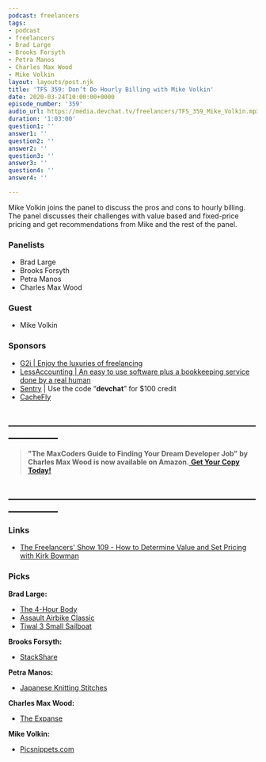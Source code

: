 ```yaml
---
podcast: freelancers
tags:
- podcast
- freelancers
- Brad Large
- Brooks Forsyth
- Petra Manos
- Charles Max Wood
- Mike Volkin
layout: layouts/post.njk
title: 'TFS 359: Don’t Do Hourly Billing with Mike Volkin'
date: 2020-03-24T10:00:00+0000
episode_number: '359'
audio_url: https://media.devchat.tv/freelancers/TFS_359_Mike_Volkin.mp3
duration: '1:03:00'
question1: ''
answer1: ''
question2: ''
answer2: ''
question3: ''
answer3: ''
question4: ''
answer4: ''

---
```

Mike Volkin joins the panel to discuss the pros and cons to hourly billing. The panel discusses their challenges with value based and fixed-price pricing and get recommendations from Mike and the rest of the panel.

### **Panelists**

* Brad Large
* Brooks Forsyth
* Petra Manos
* Charles Max Wood

### **Guest**

* Mike Volkin

### **Sponsors**

* [G2i | Enjoy the luxuries of freelancing](https://www.g2i.co/?utm_source=Freelancers_Show&utm_medium=Podcast&utm_campaign=DevChat)
* [LessAccounting | An easy to use software plus a bookkeeping service done by a real human](https://www.lessaccounting.com/bookkeeping/?source=thefreelancershow)
* [Sentry](http://sentry.io/) | Use the code “**devchat**” for $100 credit
* [CacheFly](https://www.cachefly.com/)

## **____________________________________________________________**

> **"The MaxCoders Guide to Finding Your Dream Developer Job" by Charles Max Wood is now available on Amazon.**[ **Get Your Copy Today!**](https://www.amazon.com/gp/product/B081MBL5C9/ref=as_li_ss_tl?ie=UTF8&linkCode=sl1&tag=devchattv-20&linkId=9d61363241636e2546ef46abba198746&language=en_US)

## **____________________________________________________________**

### **Links**

* [The Freelancers' Show 109 - How to Determine Value and Set Pricing with Kirk Bowman](https://devchat.tv/freelancers/the-freelancers-show-109-how-to-determine-value-and-set-pricing-with-kirk-bowman/)

### **Picks**

**Brad Large:**

* [The 4-Hour Body](https://www.amazon.com/4-Hour-Body-Uncommon-Incredible-Superhuman/dp/0307704610)
* [Assault Airbike Classic](https://www.assaultfitness.com/products/airbike-classic)
* [Tiwal 3 Small Sailboat](https://tiwal.com/tiwal3/) 

**Brooks Forsyth:**

* [StackShare](https://stackshare.io/api)

**Petra Manos:**

* [Japanese Knitting Stitches](https://www.amazon.com/Japanese-Knitting-Stitches-Tokyos-Kazekobo/dp/4805315180)

**Charles Max Wood:**

* [The Expanse](https://www.amazon.com/The-Expanse-Season-1/dp/B018BZ3SCM)

**Mike Volkin:**

* [Picsnippets.com](https://picsnippets.com/)